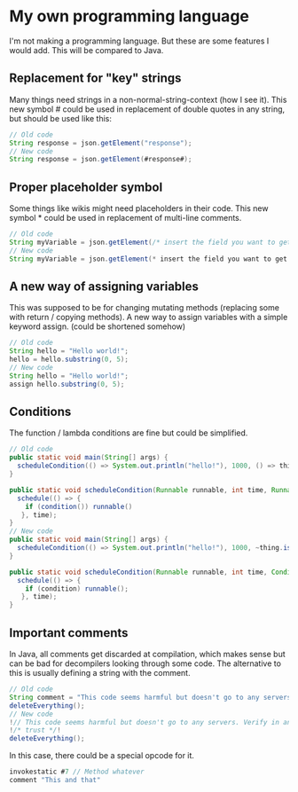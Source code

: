 # My own programming language
I'm not making a programming language. But these are some features I would add.
This will be compared to Java.

## Replacement for "key" strings

Many things need strings in a non-normal-string-context (how I see it). This new symbol # could be used in replacement of double quotes in any string, but should be used like this:
```java
// Old code
String response = json.getElement("response");
// New code
String response = json.getElement(#response#);
```

## Proper placeholder symbol

Some things like wikis might need placeholders in their code. This new symbol * could be used in replacement of multi-line comments.
```java
// Old code
String myVariable = json.getElement(/* insert the field you want to get here*/);
// New code
String myVariable = json.getElement(* insert the field you want to get here *);
```

## A new way of assigning variables

This was supposed to be for changing mutating methods (replacing some with return / copying methods). A new way to assign variables with a simple keyword assign. (could be shortened somehow)
```java
// Old code
String hello = "Hello world!";
hello = hello.substring(0, 5);
// New code
String hello = "Hello world!";
assign hello.substring(0, 5);
```

## Conditions

The function / lambda conditions are fine but could be simplified.
```java
// Old code
public static void main(String[] args) {
  scheduleCondition(() => System.out.println("hello!"), 1000, () => thing.isTrue);
}

public static void scheduleCondition(Runnable runnable, int time, Runnable condition) {
  schedule(() => {
    if (condition()) runnable()
   }, time);
}
// New code
public static void main(String[] args) {
  scheduleCondition(() => System.out.println("hello!"), 1000, ~thing.isTrue~);
}

public static void scheduleCondition(Runnable runnable, int time, Condition condition) {
  schedule(() => {
    if (condition) runnable();
   }, time);
}
```

## Important comments

In Java, all comments get discarded at compilation, which makes sense but can be bad for decompilers looking through some code. The alternative to this is usually defining a string with the comment.

```java
// Old code
String comment = "This code seems harmful but doesn't go to any servers. Verify in other classes."
deleteEverything();
// New code
!// This code seems harmful but doesn't go to any servers. Verify in another classes.
!/* trust */!
deleteEverything();
```

In this case, there could be a special opcode for it.
```java
invokestatic #7 // Method whatever
comment "This and that"
```
